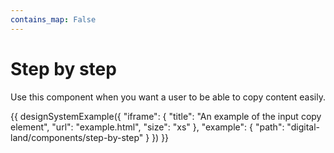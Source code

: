 ```yaml
---
contains_map: False
---
```

# Step by step

Use this component when you want a user to be able to copy content easily.

{{ designSystemExample({
"iframe": {
    "title": "An example of the input copy element",
    "url": "example.html",
    "size": "xs"
},
"example": {
    "path": "digital-land/components/step-by-step"
}
}) }}
